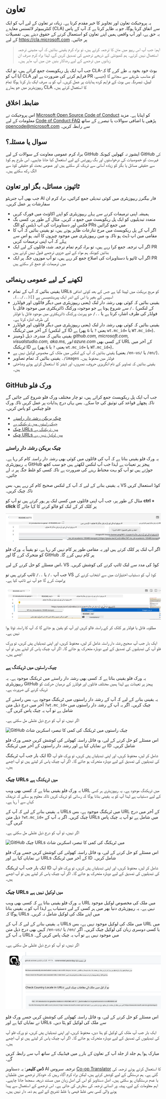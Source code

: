 <!--
CO_OP_TRANSLATOR_METADATA:
{
  "original_hash": "57c41f2af71001a2cff9d8eb797cb843",
  "translation_date": "2025-05-19T11:10:39+00:00",
  "source_file": "CONTRIBUTING.md",
  "language_code": "ur"
}
-->
# تعاون

یہ پروجیکٹ تعاون اور تجاویز کا خیر مقدم کرتا ہے۔ زیادہ تر تعاون کے لیے آپ کو ایک کنٹریبیوٹر لائسنس معاہدے (CLA) سے اتفاق کرنا ہوگا، جو یہ ظاہر کرتا ہے کہ آپ کے پاس یہ حق ہے، اور آپ واقعی ہمیں اپنے تعاون کو استعمال کرنے کے حقوق دیتے ہیں۔ تفصیلات کے لیے <https://cla.microsoft.com> پر جائیں۔

> اہم: جب آپ اس ریپو میں متن کا ترجمہ کرتے ہیں، تو براہ کرم یقینی بنائیں کہ آپ مشینی ترجمہ استعمال نہیں کرتے۔ ہم کمیونٹی کے ذریعے ترجمے کی تصدیق کریں گے، لہذا براہ کرم صرف ان زبانوں میں ترجمے کے لیے رضاکار بنیں جن میں آپ ماہر ہیں۔

جب آپ ایک پل ریکویسٹ جمع کراتے ہیں، تو ایک CLA-بوٹ خود بخود یہ طے کرے گا کہ آیا آپ کو CLA فراہم کرنے کی ضرورت ہے اور PR کو مناسب طریقے سے سجائے گا (جیسے، لیبل، تبصرہ)۔ بس بوٹ کے فراہم کردہ ہدایات پر عمل کریں۔ آپ کو یہ صرف ایک بار کرنا ہوگا تمام ریپوزیٹریز میں جو ہمارے CLA کا استعمال کرتے ہیں۔

## ضابطہ اخلاق

اس پروجیکٹ نے [Microsoft Open Source Code of Conduct](https://opensource.microsoft.com/codeofconduct/?WT.mc_id=academic-105485-koreyst) کو اپنایا ہے۔
مزید معلومات کے لیے [Code of Conduct FAQ](https://opensource.microsoft.com/codeofconduct/faq/?WT.mc_id=academic-105485-koreyst) پڑھیں یا اضافی سوالات یا تبصرے کے ساتھ [opencode@microsoft.com](mailto:opencode@microsoft.com) سے رابطہ کریں۔

## سوال یا مسئلہ؟

براہ کرم عمومی معاونت کے سوالات کے لیے GitHub ایشوز نہ کھولیں کیونکہ GitHub کی فہرست کو خصوصیات کی درخواستوں اور بگ رپورٹس کے لیے استعمال کیا جانا چاہیے۔ اس طرح ہم کوڈ سے حقیقی مسائل یا بگز کو زیادہ آسانی سے ٹریک کر سکتے ہیں اور عمومی بحث کو حقیقی کوڈ سے الگ رکھ سکتے ہیں۔

## ٹائپوز، مسائل، بگز اور تعاون

جب بھی آپ جنریٹو AI فار بیگنرز ریپوزیٹری میں کوئی تبدیلی جمع کرائیں، براہ کرم ان سفارشات پر عمل کریں۔

* ہمیشہ اپنی ترمیمات کرنے سے پہلے ریپوزیٹری کو اپنے اکاؤنٹ میں فورک کریں
* متعدد تبدیلیوں کو ایک پل ریکویسٹ میں جمع نہ کریں۔ مثال کے طور پر، کسی بگ فکس اور دستاویزات کی اپ ڈیٹس کو الگ PRs میں جمع کرائیں
* اگر آپ کے پل ریکویسٹ میں مرج تنازعات ظاہر ہوتے ہیں، تو یقینی بنائیں کہ آپ کا مقامی مین اپ ڈیٹ ہو تاکہ وہ مین ریپوزیٹری میں موجود چیزوں کا آئینہ ہو اس سے پہلے کہ آپ اپنی ترمیمات کریں
* اگر آپ ترجمہ جمع کرا رہے ہیں، تو براہ کرم تمام ترجمہ شدہ فائلوں کے لیے ایک PR بنائیں کیونکہ ہم مواد کے لیے جزوی ترجمے قبول نہیں کرتے ہیں
* اگر آپ ٹائپو یا دستاویزات کی اصلاح جمع کر رہے ہیں، تو آپ موزوں جگہ پر ایک PR میں ترمیمات کو جمع کر سکتے ہیں

## لکھنے کے لیے عمومی رہنمائی

- یقینی بنائیں کہ آپ کے تمام URLs کو مربع بریکٹ میں لپیٹا گیا ہے جس کے بعد کوئی اضافی اسپیس کے بغیر یا اس کے اندر ایک پیرینتھیسس ہے `[](../..)`۔
- یقینی بنائیں کہ کوئی بھی رشتہ دار لنک (یعنی ریپوزیٹری میں دیگر فائلوں اور فولڈرز کے لنکس) `./` سے شروع ہوتا ہے جو موجودہ ورکنگ ڈائریکٹری میں موجود فائل یا فولڈر کی طرف اشارہ کرتا ہے یا `../` جو پیرنٹ ورکنگ ڈائریکٹری میں موجود فائل یا فولڈر کی طرف اشارہ کرتا ہے۔
- یقینی بنائیں کہ کوئی بھی رشتہ دار لنک (یعنی ریپوزیٹری میں دیگر فائلوں اور فولڈرز کے لنکس) کے آخر میں ٹریکنگ ID ہے (یعنی `?` یا `&` پھر `wt.mc_id=` یا `WT.mc_id=`)۔
- یقینی بنائیں کہ مندرجہ ذیل ڈومینز _github.com, microsoft.com, visualstudio.com, aka.ms, اور azure.com_ کے کسی بھی URL کے آخر میں ٹریکنگ ID ہے (یعنی `?` یا `&` پھر `wt.mc_id=` یا `WT.mc_id=`)۔
- یقینی بنائیں کہ آپ کے لنکس میں ملک کی مخصوص لوکیل نہیں ہے (یعنی `/en-us/` یا `/en/`)۔
- یقینی بنائیں کہ تمام تصاویر `./images` فولڈر میں محفوظ ہیں۔
- یقینی بنائیں کہ تصاویر کے نام انگریزی حروف، نمبروں، اور ڈیشز کا استعمال کرتے ہوئے وضاحتی ہیں۔

## GitHub ورک فلو

جب آپ ایک پل ریکویسٹ جمع کراتے ہیں، تو چار مختلف ورک فلو شروع کیے جائیں گے تاکہ پچھلے قواعد کی توثیق کی جا سکے۔
بس یہاں درج ہدایات پر عمل کریں تاکہ ورک فلو چیکس کو پاس کریں۔

- [چیک بریکن رشتہ دار راستے](../..)
- [چیک راستوں میں ٹریکنگ ہے](../..)
- [چیک URLs میں ٹریکنگ ہے](../..)
- [چیک URLs میں لوکیل نہیں ہے](../..)

### چیک بریکن رشتہ دار راستے

یہ ورک فلو یقینی بناتا ہے کہ آپ کی فائلوں میں کوئی بھی رشتہ دار راستہ کام کر رہا ہے۔
یہ ریپوزیٹری GitHub پیجز پر تعینات ہے لہذا جب آپ لنکس لکھتے ہیں جو سب کچھ جوڑتے ہیں تو آپ کو بہت محتاط رہنے کی ضرورت ہے تاکہ کسی کو غلط جگہ پر نہ لے جائیں۔

یہ یقینی بنانے کے لیے کہ آپ کے لنکس صحیح کام کر رہے ہیں، بس VS کوڈ استعمال کریں تاکہ چیک کریں۔

مثال کے طور پر، جب آپ اپنی فائلوں میں کسی لنک پر ہور کرتے ہیں تو آپ کو **ctrl + click** پر کلک کر کے لنک کو فالو کرنے کا کہا جائے گا

![VS کوڈ فالو لنکس اسکرین شاٹ](../../translated_images/vscode-follow-link.f8e8fd9192241d8163db78371e22a7a4e032a1ca9219696d7eb3eb103d1b7544.ur.png)

اگر آپ لنک پر کلک کرتے ہیں اور یہ مقامی طور پر کام نہیں کر رہا ہے، تو یقیناً یہ ورک فلو کو متحرک کرے گا اور GitHub پر کام نہیں کرے گا۔

اس مسئلے کو حل کرنے کے لیے، VS کوڈ کی مدد سے لنک ٹائپ کرنے کی کوشش کریں۔

جب آپ `./` یا `../` ٹائپ کرتے ہیں تو VS کوڈ آپ کو دستیاب اختیارات میں سے انتخاب کرنے کی پرامپٹ کرے گا جو آپ نے ٹائپ کیا ہے۔

![VS کوڈ منتخب رشتہ دار راستہ اسکرین شاٹ](../../translated_images/vscode-select-relative-path.b2cf754af764c28401e8098dbd372d00e8d2ac89c6b75e59f1450f99cb6a4ede.ur.png)

مطلوبہ فائل یا فولڈر پر کلک کر کے راستہ فالو کریں اور آپ کو یقین ہو جائے گا کہ آپ کا راستہ ٹوٹا ہوا نہیں ہے۔

ایک بار جب آپ صحیح رشتہ دار راستہ شامل کر لیں، محفوظ کریں، اور اپنی تبدیلیاں پش کریں، تو ورک فلو آپ کی تبدیلیوں کی تصدیق کے لیے دوبارہ متحرک ہو جائے گا۔
اگر آپ چیک پاس کر لیتے ہیں تو آپ اچھے ہیں۔

### چیک راستوں میں ٹریکنگ ہے

یہ ورک فلو یقینی بناتا ہے کہ کسی بھی رشتہ دار راستے میں ٹریکنگ موجود ہے۔
یہ ریپوزیٹری GitHub پیجز پر تعینات ہے لہذا ہمیں مختلف فائلوں اور فولڈرز کے درمیان حرکت کو ٹریک کرنے کی ضرورت ہے۔

یہ یقینی بنانے کے لیے کہ آپ کے رشتہ دار راستوں میں ٹریکنگ موجود ہے، بس راستے کے آخر میں درج ذیل متن `?wt.mc_id=` چیک کریں۔
اگر یہ آپ کے رشتہ دار راستوں میں شامل ہے تو آپ یہ چیک پاس کریں گے۔

اگر نہیں، تو آپ کو درج ذیل غلطی مل سکتی ہے۔

![GitHub چیک راستوں میں ٹریکنگ کی کمی کا تبصرہ اسکرین شاٹ](../../translated_images/github-check-paths-missing-tracking-comment.1442630ba6e07efa327f46d27447178ae1c6d3b9960023dee1a69dd50f8a3653.ur.png)

اس مسئلے کو حل کرنے کے لیے، وہ فائل راستہ کھولنے کی کوشش کریں جسے ورک فلو نے نمایاں کیا ہے اور رشتہ دار راستوں کے آخر میں ٹریکنگ ID شامل کریں۔

ایک بار جب آپ ٹریکنگ ID شامل کر لیں، محفوظ کریں، اور اپنی تبدیلیاں پش کریں، تو ورک فلو آپ کی تبدیلیوں کی تصدیق کے لیے دوبارہ متحرک ہو جائے گا۔
اگر آپ چیک پاس کر لیتے ہیں تو آپ اچھے ہیں۔

### چیک URLs میں ٹریکنگ ہے

یہ ورک فلو یقینی بناتا ہے کہ کسی بھی ویب URL میں ٹریکنگ موجود ہے۔
یہ ریپوزیٹری ہر کسی کے لیے دستیاب ہے لہذا آپ کو یہ یقینی بنانا ہوگا کہ رسائی کو ٹریک کریں تاکہ معلوم ہو سکے کہ ٹریفک کہاں سے آ رہا ہے۔

یہ یقینی بنانے کے لیے کہ آپ کے URLs میں ٹریکنگ موجود ہے، بس URL کے آخر میں درج ذیل متن `?wt.mc_id=` چیک کریں۔
اگر یہ آپ کے URLs میں شامل ہے تو آپ یہ چیک پاس کریں گے۔

اگر نہیں، تو آپ کو درج ذیل غلطی مل سکتی ہے۔

![GitHub چیک URLs میں ٹریکنگ کی کمی کا تبصرہ اسکرین شاٹ](../../translated_images/github-check-urls-missing-tracking-comment.acd262e537606c01187cb5f4d248176839b5f512342ff9b6c367509ec285eebc.ur.png)

اس مسئلے کو حل کرنے کے لیے، وہ فائل راستہ کھولنے کی کوشش کریں جسے ورک فلو نے نمایاں کیا ہے اور URLs کے آخر میں ٹریکنگ ID شامل کریں۔

ایک بار جب آپ ٹریکنگ ID شامل کر لیں، محفوظ کریں، اور اپنی تبدیلیاں پش کریں، تو ورک فلو آپ کی تبدیلیوں کی تصدیق کے لیے دوبارہ متحرک ہو جائے گا۔
اگر آپ چیک پاس کر لیتے ہیں تو آپ اچھے ہیں۔

### چیک URLs میں لوکیل نہیں ہے

یہ ورک فلو یقینی بناتا ہے کہ کسی بھی ویب URL میں ملک کی مخصوص لوکیل موجود نہیں ہے۔
یہ ریپوزیٹری دنیا بھر میں ہر کسی کے لیے دستیاب ہے لہذا آپ کو یہ یقینی بنانا ہوگا کہ URLs میں اپنے ملک کی لوکیل شامل نہ کریں۔

یہ یقینی بنانے کے لیے کہ آپ کے URLs میں ملک کی لوکیل موجود نہیں ہے، بس URL میں کہیں بھی درج ذیل متن `/en-us/` یا `/en/` یا کسی دوسری زبان کی لوکیل چیک کریں۔
اگر یہ آپ کے URLs میں موجود نہیں ہے تو آپ یہ چیک پاس کریں گے۔

اگر نہیں، تو آپ کو درج ذیل غلطی مل سکتی ہے۔

![GitHub چیک ملک کی لوکیل کا تبصرہ اسکرین شاٹ](../../translated_images/github-check-country-locale-comment.15ae33688215cfe678e813c4dc0bf40d5d9341ee36dc95d6cc0684fa9a204224.ur.png)

اس مسئلے کو حل کرنے کے لیے، وہ فائل راستہ کھولنے کی کوشش کریں جسے ورک فلو نے نمایاں کیا ہے اور URLs سے ملک کی لوکیل کو ہٹا دیں۔

ایک بار جب آپ ملک کی لوکیل کو ہٹا دیں، محفوظ کریں، اور اپنی تبدیلیاں پش کریں، تو ورک فلو آپ کی تبدیلیوں کی تصدیق کے لیے دوبارہ متحرک ہو جائے گا۔
اگر آپ چیک پاس کر لیتے ہیں تو آپ اچھے ہیں۔

مبارک ہو! ہم جلد از جلد آپ کے تعاون کے بارے میں فیڈبیک کے ساتھ آپ سے رابطہ کریں گے۔

**ڈس کلیمر**:
یہ دستاویز AI ترجمہ سروس [Co-op Translator](https://github.com/Azure/co-op-translator) کا استعمال کرتے ہوئے ترجمہ کی گئی ہے۔ ہم درستگی کے لیے کوشش کرتے ہیں، لیکن براہ کرم آگاہ رہیں کہ خودکار ترجمے میں غلطیاں یا عدم درستگیاں ہو سکتی ہیں۔ اصل دستاویز کو اس کی اصل زبان میں مستند ذریعہ سمجھا جانا چاہیے۔ اہم معلومات کے لیے، پیشہ ور انسانی ترجمہ کی سفارش کی جاتی ہے۔ اس ترجمے کے استعمال سے پیدا ہونے والی کسی بھی غلط فہمی یا غلط تشریح کے لیے ہم ذمہ دار نہیں ہیں۔